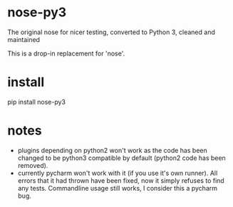 # nose-py3
The original nose for nicer testing, converted to Python 3, cleaned and maintained

This is a drop-in replacement for 'nose'.

# install
pip install nose-py3

# notes
* plugins depending on python2 won't work as the code has been changed to be python3 compatible by default (python2 code has been removed).
* currently pycharm won't work with it (if you use it's own runner).  All errors that it had thrown have been fixed, now it simply refuses to find any tests.  Commandline usage still works, I consider this a pycharm bug.
